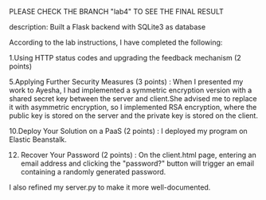 PLEASE CHECK THE BRANCH "lab4" TO SEE THE FINAL RESULT

description:
Built a Flask backend with SQLite3 as database

According to the lab instructions, I have completed the following:

1.Using HTTP status codes and upgrading the feedback mechanism (2 points)

5.Applying Further Security Measures (3 points) : 
When I presented my work to Ayesha, I had implemented a symmetric encryption version with a shared secret key between the server and client.She advised me to replace it with asymmetric encryption, so I implemented RSA encryption, where the public key is stored on the server and the private key is stored on the client.

10.Deploy Your Solution on a PaaS (2 points) : 
I deployed my program on Elastic Beanstalk. 

12. Recover Your Password (2 points) : 
On the client.html page, entering an email address and clicking the "password?" button will trigger an email containing a randomly generated password.

I also refined my server.py to make it more well-documented.
